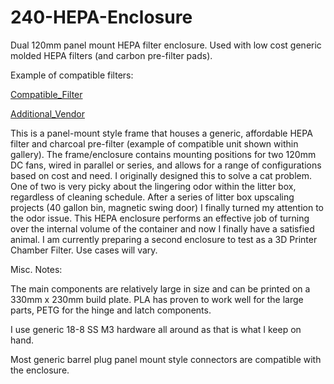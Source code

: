 # 240-HEPA-Enclosure
Dual 120mm panel mount HEPA filter enclosure. Used with low cost generic molded HEPA filters (and carbon pre-filter pads). 

Example of compatible filters:

[Compatible_Filter](https://www.amazon.com/Wolf-Filter-Allergen-Compatible-HAPF300AH-U4R/dp/B07GVC9MQW/ref=sr_1_1?crid=3582JIRGDNOKB&dchild=1&keywords=wolfish+2+%2B+4+pack+allergen+remover+true+hepa+filter&qid=1601828378&sprefix=wolfish+2+%2B+%2Caps%2C217&sr=8-1)

[Additional_Vendor](https://www.amazon.com/Colorfullfe-Performance-Replacement-HAPF300AP-U4-Filters/dp/B07W8SXK4B/ref=sr_1_7?crid=3582JIRGDNOKB&dchild=1&keywords=wolfish+2+%2B+4+pack+allergen+remover+true+hepa+filter&qid=1601828408&sprefix=wolfish+2+%2B+%2Caps%2C217&sr=8-7)

This is a panel-mount style frame that houses a generic, affordable HEPA filter and charcoal pre-filter (example of compatible unit shown within gallery). The frame/enclosure contains mounting positions for two 120mm DC fans, wired in parallel or series, and allows for a range of configurations based on cost and need. I originally designed this to solve a cat problem. One of two is very picky about the lingering odor within the litter box, regardless of cleaning schedule. After a series of litter box upscaling projects (40 gallon bin, magnetic swing door) I finally turned my attention to the odor issue. This HEPA enclosure performs an effective job of turning over the internal volume of the container and now I finally have a satisfied animal. I am currently preparing a second enclosure to test as a 3D Printer Chamber Filter. Use cases will vary. 

Misc. Notes:

The main components are relatively large in size and can be printed on a 330mm x 230mm build plate. PLA has proven to work well for the large parts, PETG for the hinge and latch components.

I use generic 18-8 SS M3 hardware all around as that is what I keep on hand.

Most generic barrel plug panel mount style connectors are compatible with the enclosure.
